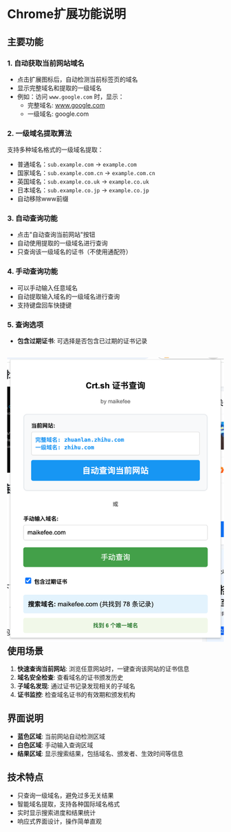 # Chrome扩展功能说明

## 主要功能

### 1. 自动获取当前网站域名
- 点击扩展图标后，自动检测当前标签页的域名
- 显示完整域名和提取的一级域名
- 例如：访问 `www.google.com` 时，显示：
  - 完整域名: www.google.com
  - 一级域名: google.com

### 2. 一级域名提取算法
支持多种域名格式的一级域名提取：
- 普通域名：`sub.example.com` → `example.com`
- 国家域名：`sub.example.com.cn` → `example.com.cn`
- 英国域名：`sub.example.co.uk` → `example.co.uk`
- 日本域名：`sub.example.co.jp` → `example.co.jp`
- 自动移除www前缀

### 3. 自动查询功能
- 点击"自动查询当前网站"按钮
- 自动使用提取的一级域名进行查询
- 只查询该一级域名的证书（不使用通配符）

### 4. 手动查询功能

- 可以手动输入任意域名
- 自动提取输入域名的一级域名进行查询
- 支持键盘回车快捷键

### 5. 查询选项
- **包含过期证书**: 可选择是否包含已过期的证书记录

## ![longshot20250726104514](./longshot20250726104514.png)使用场景

1. **快速查询当前网站**: 浏览任意网站时，一键查询该网站的证书信息
2. **域名安全检查**: 查看域名的证书颁发历史
3. **子域名发现**: 通过证书记录发现相关的子域名
4. **证书监控**: 检查域名证书的有效期和颁发机构

## 界面说明

- **蓝色区域**: 当前网站自动检测区域
- **白色区域**: 手动输入查询区域
- **结果区域**: 显示搜索结果，包括域名、颁发者、生效时间等信息

## 技术特点

- 只查询一级域名，避免过多无关结果
- 智能域名提取，支持各种国际域名格式
- 实时显示搜索进度和结果统计
- 响应式界面设计，操作简单直观